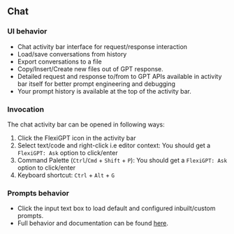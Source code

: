 ## Chat

### UI behavior

- Chat activity bar interface for request/response interaction
- Load/save conversations from history
- Export conversations to a file
- Copy/Insert/Create new files out of GPT response.
- Detailed request and response to/from to GPT APIs available in activity bar itself for better prompt engineering and debugging
- Your prompt history is available at the top of the activity bar.

### Invocation

The chat activity bar can be opened in following ways:

1. Click the FlexiGPT icon in the activity bar
2. Select text/code and right-click i.e editor context: You should get a `FlexiGPT: Ask` option to click/enter
3. Command Palette (`Ctrl`/`Cmd` + `Shift` + `P`): You should get a `FlexiGPT: Ask` option to click/enter
4. Keyboard shortcut: `Ctrl` + `Alt` + `G`

### Prompts behavior

- Click the input text box to load default and configured inbuilt/custom prompts.
- Full behavior and documentation can be found [here](/prompts).
